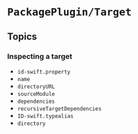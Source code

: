 # ``PackagePlugin/Target``

## Topics

### Inspecting a target

- ``id-swift.property``
- ``name``
- ``directoryURL``
- ``sourceModule``
- ``dependencies``
- ``recursiveTargetDependencies``
- ``ID-swift.typealias``
- ``directory``

